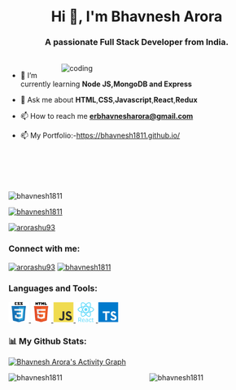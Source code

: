 <h1 align="center">Hi 👋, I'm Bhavnesh Arora</h1>
<h3 align="center">A passionate Full Stack Developer from India.</h3>

<br/>

<img width="400" align="right" src="https://www.wingstechsolutions.com/wp-content/uploads/2022/03/full-stack-development.gif" alt="coding"/>

- 🌱 I’m currently learning **Node JS,MongoDB and Express**

- 💬 Ask me about **HTML**,**CSS**,**Javascript**,**React**,**Redux**

- 📫 How to reach me **erbhavnesharora@gmail.com**

- 📫 My Portfolio:-https://bhavnesh1811.github.io/
    
<br/><br/><br/><br/>

<p align="left" > <img src="https://komarev.com/ghpvc/?username=bhavnesh1811&label=Profile%20views&color=0e75b6&style=flat" alt="bhavnesh1811" /> </p>

<p align="left"> <a href="https://github.com/ryo-ma/github-profile-trophy"><img src="https://github-profile-trophy.vercel.app/?username=bhavnesh1811&theme=onedark" alt="bhavnesh1811" /></a> </p>

<p align="left" > <a href="https://twitter.com/arorashu93" target="blank"><img src="https://img.shields.io/twitter/follow/arorashu93?logo=twitter&style=for-the-badge" alt="arorashu93" /></a> </p>

<h3 align="left">Connect with me:</h3>
<p align="left">
<a href="https://twitter.com/arorashu93" target="blank"><img align="center" src="https://raw.githubusercontent.com/rahuldkjain/github-profile-readme-generator/master/src/images/icons/Social/twitter.svg" alt="arorashu93" height="30" width="40" /></a>
<a href="https://www.linkedin.com/in/bhavnesh-arora/" target="blank"><img align="center" src="https://cdns.iconmonstr.com/wp-content/releases/preview/2012/240/iconmonstr-linkedin-3.png" alt="bhavnesh1811" height="30" width="40" /></a> 
</p>

<h3 align="left">Languages and Tools:</h3>
<p align="left"> <a href="https://www.w3schools.com/css/" target="_blank" rel="noreferrer"> 
    <img src="https://raw.githubusercontent.com/devicons/devicon/master/icons/css3/css3-original-wordmark.svg" alt="css3" width="40" height="40"/>
    </a> 
    <a href="https://www.w3.org/html/" target="_blank" rel="noreferrer"> <img src="https://raw.githubusercontent.com/devicons/devicon/master/icons/html5/html5-original-wordmark.svg" alt="html5" width="40" height="40"/> 
    </a>
    <a href="https://developer.mozilla.org/en-US/docs/Web/JavaScript" target="_blank" rel="noreferrer">
        <img src="https://raw.githubusercontent.com/devicons/devicon/master/icons/javascript/javascript-original.svg" alt="javascript" width="40" height="40"/>
    </a>
    <a href="https://reactjs.org/" target="_blank" rel="noreferrer"> <img src="https://raw.githubusercontent.com/devicons/devicon/master/icons/react/react-original-wordmark.svg" alt="react" width="40" height="40"/> 
    </a> <a href="https://www.typescriptlang.org/" target="_blank" rel="noreferrer"> 
    <img src="https://raw.githubusercontent.com/devicons/devicon/master/icons/typescript/typescript-original.svg" alt="typescript" width="40" height="40"/> 
    </a>
</p>

### 📊 My Github Stats:

<a href="https://github.com/bhavnesh1811/contribution"><img alt="Bhavnesh Arora's Activity Graph" src="https://github-readme-activity-graph.cyclic.app/graph?username=bhavnesh1811&bg_color=0D1117&color=5BCDEC&line=5BCDEC&point=FFFFFF&hide_border=true" /></a>
<br/>


<p><img width="47%" align="left" src="https://github-readme-streak-stats.herokuapp.com/?user=bhavnesh1811&" alt="bhavnesh1811" /></p>

<p><img width="45%" align="right" src="https://github-readme-stats.vercel.app/api?username=bhavnesh1811&show_icons=true&locale=en" alt="bhavnesh1811" /></p>


